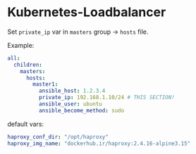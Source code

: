 # Kubernetes-Loadbalancer

Set `private_ip` var in `masters` group -> `hosts` file. 

Example:

```yml
all:
  children:
    masters:
      hosts:
        master1:
          ansible_host: 1.2.3.4
          private_ip: 192.168.1.10/24 # THIS SECTION!
          ansible_user: ubuntu
          ansible_become_method: sudo
```

default vars:

```yml
haproxy_conf_dir: "/opt/haproxy"
haproxy_img_name: "dockerhub.ir/haproxy:2.4.16-alpine3.15"
```
